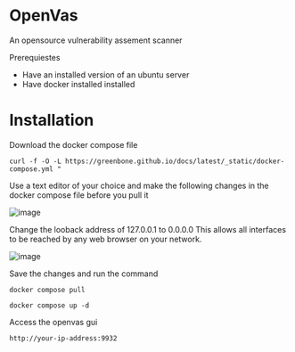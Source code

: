 # OpenVas
An opensource vulnerability assement scanner

Prerequiestes
* Have an installed version of an ubuntu server
* Have docker installed installed

# Installation
Download the docker compose file 
`````
curl -f -O -L https://greenbone.github.io/docs/latest/_static/docker-compose.yml "
``````
Use a text editor of your choice and make the following changes in the docker compose file before you pull it

![image](https://github.com/user-attachments/assets/409c6a12-48bf-4761-9350-d0bb23c92676)

Change the looback address of 127.0.0.1 to 0.0.0.0 
This allows all interfaces to be reached by any web browser on your network.

![image](https://github.com/user-attachments/assets/eacadee4-ee71-45ec-8441-58cb1091c6f9)

Save the changes and run the command
`````
docker compose pull
``````

`````
docker compose up -d 
``````

Access the openvas gui
````````
http://your-ip-address:9932
`````````



 

